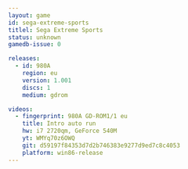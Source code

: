 ```yaml
---
layout: game
id: sega-extreme-sports
titlel: Sega Extreme Sports
status: unknown
gamedb-issue: 0

releases:
  - id: 980A
    region: eu
    version: 1.001
    discs: 1
    medium: gdrom

videos:
  - fingerprint: 980A GD-ROM1/1 eu
    title: Intro auto run
    hw: i7 2720qm, GeForce 540M
    yt: WMYq70z6OWQ
    git: d59197f84353d7d2b746383e9277d9ed7c8c4053
    platform: win86-release
---
```

